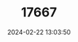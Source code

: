 ---
title: "17667"
category: "Pleurobema marshalli"
draft: false
date: 2024-02-22 13:03:50
languages:
  English: ["Flat Pigtoe", "Marshall's Mussel"]
---